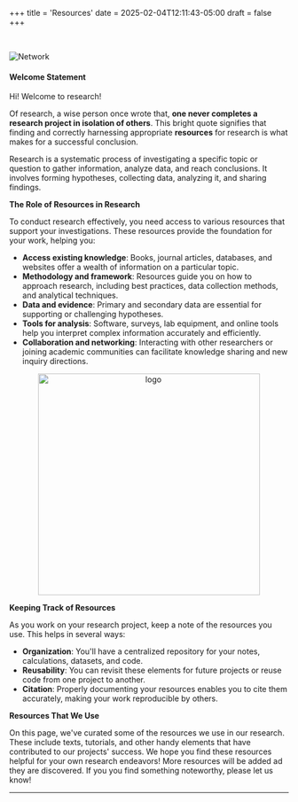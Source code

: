 +++
title = 'Resources'
date = 2025-02-04T12:11:43-05:00
draft = false
+++

<!-- add a line drop -->
<center>
&#x200B;
</center>


![Network](/images/main/research_01.png)

#### Welcome Statement

Hi! Welcome to research!

Of research, a wise person once wrote that, __one never completes a research project in isolation of others__. This bright quote signifies that finding and correctly harnessing appropriate __resources__ for research is what makes for a successful conclusion. 


Research is a systematic process of investigating a specific topic or question to gather information, analyze data, and reach conclusions. It involves forming hypotheses, collecting data, analyzing it, and sharing findings.

**The Role of Resources in Research**

To conduct research effectively, you need access to various resources that support your investigations. These resources provide the foundation for your work, helping you:

* **Access existing knowledge**: Books, journal articles, databases, and websites offer a wealth of information on a particular topic.
* **Methodology and framework**: Resources guide you on how to approach research, including best practices, data collection methods, and analytical techniques.
* **Data and evidence**: Primary and secondary data are essential for supporting or challenging hypotheses.
* **Tools for analysis**: Software, surveys, lab equipment, and online tools help you interpret complex information accurately and efficiently.
* **Collaboration and networking**: Interacting with other researchers or joining academic communities can facilitate knowledge sharing and new inquiry directions.

<center>
<img src="/images/main/network_01.png" alt="logo" style="width:400px;"/>
</center>

**Keeping Track of Resources**

As you work on your research project, keep a note of the resources you use. This helps in several ways:

* **Organization**: You'll have a centralized repository for your notes, calculations, datasets, and code.
* **Reusability**: You can revisit these elements for future projects or reuse code from one project to another.
* **Citation**: Properly documenting your resources enables you to cite them accurately, making your work reproducible by others.

**Resources That We Use**

On this page, we've curated some of the resources we use in our research. These include texts, tutorials, and other handy elements that have contributed to our projects' success. We hope you find these resources helpful for your own research endeavors! More resources will be added ad they are discovered. If you you find something noteworthy, please let us know!




<!-- 
<center>
<img src="/images/resources/binaryInSpace.png" alt="Galloping Horse" style="width:300px;"/>
</center> -->


---
